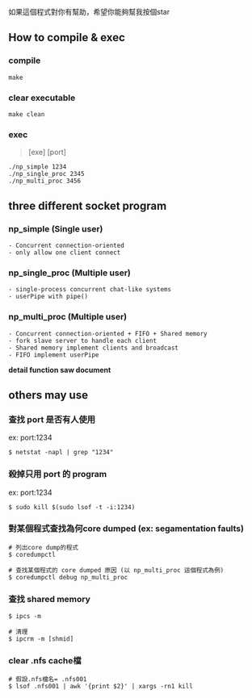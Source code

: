 如果這個程式對你有幫助，希望你能夠幫我按個star
## How to compile & exec
### compile
```
make
```
### clear executable
```
make clean
```
### exec
>[exe] [port]
```
./np_simple 1234
./np_single_proc 2345
./np_multi_proc 3456
```

## three different socket program
### np_simple (Single user)
    - Concurrent connection-oriented
    - only allow one client connect
### np_single_proc (Multiple user)
    - single-process concurrent chat-like systems
    - userPipe with pipe()

### np_multi_proc (Multiple user)
    - Concurrent connection-oriented + FIFO + Shared memory
    - fork slave server to handle each client
    - Shared memory implement clients and broadcast
    - FIFO implement userPipe
**detail function saw document**

## others may use
### 查找 port 是否有人使用
ex: port:1234
```
$ netstat -napl | grep "1234"
```
### 殺掉只用 port 的 program
ex: port:1234
```
$ sudo kill $(sudo lsof -t -i:1234)
```
### 對某個程式查找為何core dumped (ex: segamentation faults)
```
# 列出core dump的程式
$ coredumpctl

# 查找某個程式的 core dumped 原因 (以 np_multi_proc 這個程式為例)
$ coredumpctl debug np_multi_proc
```

### 查找 shared memory
```
$ ipcs -m

# 清理
$ ipcrm -m [shmid]
```

### clear .nfs cache檔
```
# 假設.nfs檔名= .nfs001
$ lsof .nfs001 | awk '{print $2}' | xargs -rn1 kill
```